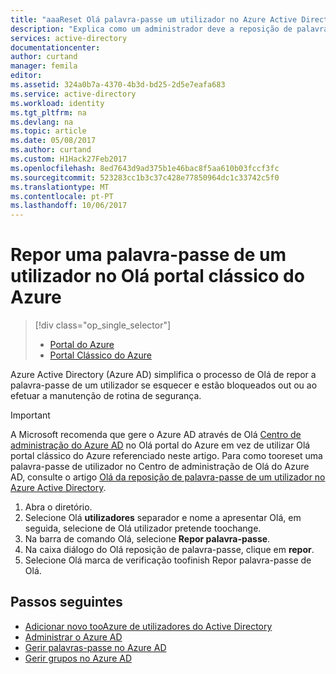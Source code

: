 ```yaml
---
title: "aaaReset Olá palavra-passe um utilizador no Azure Active Directory | Microsoft Docs"
description: "Explica como um administrador deve a reposição de palavra-passe dos utilizadores do Azure Active Directory."
services: active-directory
documentationcenter: 
author: curtand
manager: femila
editor: 
ms.assetid: 324a0b7a-4370-4b3d-bd25-2d5e7eafa683
ms.service: active-directory
ms.workload: identity
ms.tgt_pltfrm: na
ms.devlang: na
ms.topic: article
ms.date: 05/08/2017
ms.author: curtand
ms.custom: H1Hack27Feb2017
ms.openlocfilehash: 8ed7643d9ad375b1e46bac8f5aa610b03fccf3fc
ms.sourcegitcommit: 523283cc1b3c37c428e77850964dc1c33742c5f0
ms.translationtype: MT
ms.contentlocale: pt-PT
ms.lasthandoff: 10/06/2017
---
```

# <a name="reset-a-password-for-a-user-in-hello-azure-classic-portal"></a>Repor uma palavra-passe de um utilizador no Olá portal clássico do Azure
> [!div class="op_single_selector"]
> * [Portal do Azure](active-directory-users-reset-password-azure-portal.md)
> * [Portal Clássico do Azure](active-directory-create-users-reset-password.md)
>
>

Azure Active Directory (Azure AD) simplifica o processo de Olá de repor a palavra-passe de um utilizador se esquecer e estão bloqueados out ou ao efetuar a manutenção de rotina de segurança. 

> [!IMPORTANT]
> A Microsoft recomenda que gere o Azure AD através de Olá [Centro de administração do Azure AD](https://aad.portal.azure.com) no Olá portal do Azure em vez de utilizar Olá portal clássico do Azure referenciado neste artigo. Para como tooreset uma palavra-passe de utilizador no Centro de administração de Olá do Azure AD, consulte o artigo [Olá da reposição de palavra-passe de um utilizador no Azure Active Directory](active-directory-users-reset-password-azure-portal.md).

1. Abra o diretório.
2. Selecione Olá **utilizadores** separador e nome a apresentar Olá, em seguida, selecione de Olá utilizador pretende toochange.
3. Na barra de comando Olá, selecione **Repor palavra-passe**.
4. Na caixa diálogo do Olá reposição de palavra-passe, clique em **repor**.
5. Selecione Olá marca de verificação toofinish Repor palavra-passe de Olá.

## <a name="next-steps"></a>Passos seguintes
* [Adicionar novo tooAzure de utilizadores do Active Directory](active-directory-create-users.md)
* [Administrar o Azure AD](active-directory-administer.md)
* [Gerir palavras-passe no Azure AD](active-directory-manage-passwords.md)
* [Gerir grupos no Azure AD](active-directory-manage-groups.md)
